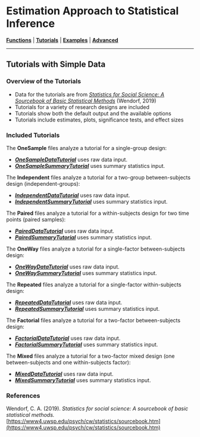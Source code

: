 # Estimation Approach to Statistical Inference

[**Functions**](../Functions) | 
[**Tutorials**](../Tutorials) | 
[**Examples**](../Examples) | 
[**Advanced**](../Advanced)

---

## Tutorials with Simple Data

### Overview of the Tutorials

- Data for the tutorials are from [_Statistics for Social Science: A Sourcebook of Basic Statistical Methods_](https://www4.uwsp.edu/psych/cw/statistics/sourcebook.htm) (Wendorf, 2019)
- Tutorials for a variety of research designs are included
- Tutorials show both the default output and the available options
- Tutorials include estimates, plots, significance tests, and effect sizes

### Included Tutorials

The **OneSample** files analyze a tutorial for a single-group design:

- [**_OneSampleDataTutorial_**](./OneSampleDataTutorial.md) uses raw data input.
- [**_OneSampleSummaryTutorial_**](./OneSampleSummaryTutorial.md) uses summary statistics input.

The **Independent** files analyze a tutorial for a two-group between-subjects design (independent-groups):

- [**_IndependentDataTutorial_**](./IndependentDataTutorial.md) uses raw data input.
- [**_IndependentSummaryTutorial_**](./IndependentSummaryTutorial.md) uses summary statistics input.

The **Paired** files analyze a tutorial for a within-subjects design for two time points (paired samples):

- [**_PairedDataTutorial_**](./PairedDataTutorial.md) uses raw data input.
- [**_PairedSummaryTutorial_**](./PairedSummaryTutorial.md) uses summary statistics input.

The **OneWay** files analyze a tutorial for a single-factor between-subjects design:

- [**_OneWayDataTutorial_**](./OneWayDataTutorial.md) uses raw data input.
- [**_OneWaySummaryTutorial_**](./OneWaySummaryTutorial.md) uses summary statistics input.

The **Repeated** files analyze a tutorial for a single-factor within-subjects design:

- [**_RepeatedDataTutorial_**](./RepeatedDataTutorial.md) uses raw data input.
- [**_RepeatedSummaryTutorial_**](./RepeatedSummaryTutorial.md) uses summary statistics input.

The **Factorial** files analyze a tutorial for a two-factor between-subjects design:

- [**_FactorialDataTutorial_**](./FactorialDataTutorial.md) uses raw data input.
- [**_FactorialSummaryTutorial_**](./FactorialSummaryTutorial.md) uses summary statistics input.

The **Mixed** files analyze a tutorial for a two-factor mixed design (one between-subjects and one within-subjects factor):

- [**_MixedDataTutorial_**](./MixedDataTutorial.md) uses raw data input.
- [**_MixedSummaryTutorial_**](./MixedSummaryTutorial.md) uses summary statistics input.

### References

Wendorf, C. A. (2019). _Statistics for social science: A sourcebook of basic statistical methods._ [https://www4.uwsp.edu/psych/cw/statistics/sourcebook.htm](https://www4.uwsp.edu/psych/cw/statistics/sourcebook.htm)
